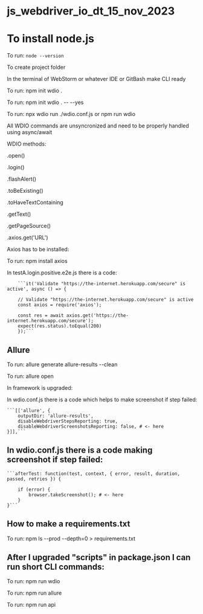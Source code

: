 # js_webdriver_io_dt_15_nov_2023

# To install node.js

To run: ```node --version```

To create project folder

In the terminal of WebStorm or whatever IDE or GitBash make CLI ready

To run: npm init wdio .

To run: npm init wdio . -- --yes 

To run: npx wdio run ./wdio.conf.js  or npm run wdio

All WDIO commands are unsyncronized and need to be properly handled using async/await

WDIO methods:

.open()

.login()

.flashAlert()

.toBeExisting()

.toHaveTextContaining

.getText()

.getPageSource()

.axios.get('URL') 

Axios has to be installed: 

To run: npm install axios

In testA.login.positive.e2e.js there is a code:

        ```it('Validate "https://the-internet.herokuapp.com/secure" is active', async () => {

        // Validate "https://the-internet.herokuapp.com/secure" is active
        const axios = require('axios');

        const res = await axios.get('https://the-internet.herokuapp.com/secure');
        expect(res.status).toEqual(200)
        });```
        
## Allure

To run: allure generate allure-results --clean

To run: allure open

In framework is upgraded:

In wdio.conf.js there is a code which helps to make screenshot if step failed: 

    ```[['allure', {
        outputDir: 'allure-results',
        disableWebdriverStepsReporting: true,
        disableWebdriverScreenshotsReporting: false, # <- here
    }]],```
    
## In wdio.conf.js there is a code making screenshot if step failed:

    ```afterTest: function(test, context, { error, result, duration, passed, retries }) {

        if (error) {
            browser.takeScreenshot(); # <- here
        }
    }```

## How to make a requirements.txt
To run: npm ls --prod --depth=0 > requirements.txt

## After I upgraded "scripts" in package.json I can run short CLI commands:

To run: npm run wdio 

To run: npm run allure

To run: npm run api